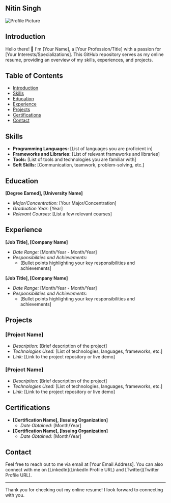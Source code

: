 ## Nitin Singh
![Profile Picture](link-to-profile-picture.jpg)

## Introduction

Hello there! 👋 I'm [Your Name], a [Your Profession/Title] with a passion for [Your Interests/Specializations]. This GitHub repository serves as my online resume, providing an overview of my skills, experiences, and projects.

## Table of Contents

- [Introduction](#introduction)
- [Skills](#skills)
- [Education](#education)
- [Experience](#experience)
- [Projects](#projects)
- [Certifications](#certifications)
- [Contact](#contact)

## Skills

- **Programming Languages:** [List of languages you are proficient in]
- **Frameworks and Libraries:** [List of relevant frameworks and libraries]
- **Tools:** [List of tools and technologies you are familiar with]
- **Soft Skills:** [Communication, teamwork, problem-solving, etc.]

## Education

**[Degree Earned], [University Name]**
- *Major/Concentration:* [Your Major/Concentration]
- *Graduation Year:* [Year]
- *Relevant Courses:* [List a few relevant courses]

## Experience

**[Job Title], [Company Name]**
- *Date Range:* [Month/Year - Month/Year]
- *Responsibilities and Achievements:*
  - [Bullet points highlighting your key responsibilities and achievements]

**[Job Title], [Company Name]**
- *Date Range:* [Month/Year - Month/Year]
- *Responsibilities and Achievements:*
  - [Bullet points highlighting your key responsibilities and achievements]

## Projects

### [Project Name]

- *Description:* [Brief description of the project]
- *Technologies Used:* [List of technologies, languages, frameworks, etc.]
- *Link:* [Link to the project repository or live demo]

### [Project Name]

- *Description:* [Brief description of the project]
- *Technologies Used:* [List of technologies, languages, frameworks, etc.]
- *Link:* [Link to the project repository or live demo]

## Certifications

- **[Certification Name], [Issuing Organization]**
  - *Date Obtained:* [Month/Year]
- **[Certification Name], [Issuing Organization]**
  - *Date Obtained:* [Month/Year]

## Contact

Feel free to reach out to me via email at [Your Email Address]. You can also connect with me on [LinkedIn](LinkedIn Profile URL) and [Twitter](Twitter Profile URL).

---

Thank you for checking out my online resume! I look forward to connecting with you.
